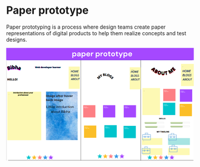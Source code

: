 # Paper prototype

Paper prototyping is a process where design teams create paper representations
of digital products to help them realize concepts and test designs.

![prototype](../images/paper.png)
